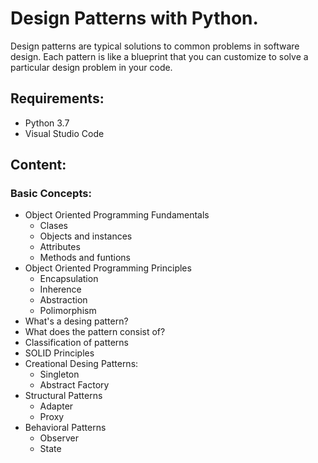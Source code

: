 # Design Patterns with Python.

Design patterns are typical solutions to common problems in software design. Each pattern is like a blueprint that you can customize to solve a particular design problem in your code.

## Requirements:
- Python 3.7
- Visual Studio Code

## Content:

### Basic Concepts:
- Object Oriented Programming Fundamentals
   - Clases
   - Objects and instances
   - Attributes
   - Methods and funtions
- Object Oriented Programming Principles
  -  Encapsulation
  -  Inherence
  -  Abstraction
  -  Polimorphism
- What's a desing pattern?
- What does the pattern consist of?
- Classification of patterns
- SOLID Principles
- Creational Desing Patterns:
  - Singleton
  - Abstract Factory
- Structural Patterns
  - Adapter
  - Proxy
- Behavioral Patterns
  - Observer
  - State
